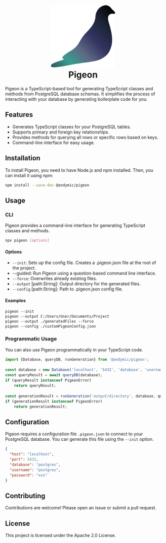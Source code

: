 <h1 align="center">
    <img src="./assets/pigeon.svg" height="200" alt=""/><br>
    Pigeon
</h1>

Pigeon is a TypeScript-based tool for generating TypeScript classes and methods from PostgreSQL database schemas. It
simplifies the process of interacting with your database by generating boilerplate code for you.

## Features

- Generates TypeScript classes for your PostgreSQL tables.
- Supports primary and foreign key relationships.
- Provides methods for querying all rows or specific rows based on keys.
- Command-line interface for easy usage.

## Installation

To install Pigeon, you need to have Node.js and npm installed. Then, you can install it using npm:

```sh
npm install --save-dev @andymic/pigeon
```

## Usage

### CLI

Pigeon provides a command-line interface for generating TypeScript classes and methods.

```sh
npx pigeon [options]
```

#### Options

- `--init`: Sets up the config file. Creates a .pigeon.json file at the root of the project.
- --guided: Run Pigeon using a question-based command line interface.
- `--force`: Overwrites already existing files.
- `--output` [path:String]: Output directory for the generated files.
- `--config` [path:String]: Path to .pigeon.json config file.

#### Examples

```
pigeon --init
pigeon --output C:/Users/User/Documents/Project
pigeon --output ./generatedFiles --force
pigeon --config ./customPigeonConfig.json
```

### Programmatic Usage

You can also use Pigeon programmatically in your TypeScript code.

```typescript
import {Database, queryDB, runGeneration} from '@andymic/pigeon';

const database = new Database('localhost', '5432', 'database', 'username', 'password');
const queryResult = await queryDB(database);
if (queryResult instanceof PigeonError)
    return queryResult;

const generationResult = runGeneration('output/directory', database, queryResult.tables, queryResult.enums);
if (generationResult instanceof PigeonError)
    return generationResult;
```

## Configuration

Pigeon requires a configuration file `.pigeon.json` to connect to your PostgreSQL database. You can generate this file
using the `--init` option.

```json
{
  "host": "localhost",
  "port": 5432,
  "database": "postgres",
  "username": "postgres",
  "password": "xxx"
}
```

## Contributing

Contributions are welcome! Please open an issue or submit a pull request.

## License

This project is licensed under the Apache 2.0 License.